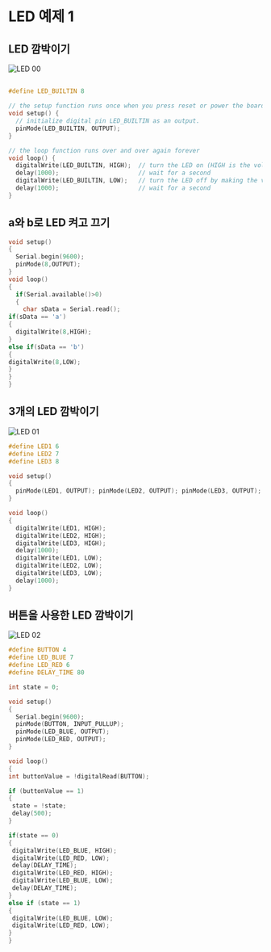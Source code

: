 # LED 예제 1
## LED 깜박이기

![LED 00](https://github.com/user-attachments/assets/4b83617f-126a-454f-a67f-2e5dd6450d10)


## 

```C
#define LED_BUILTIN 8

// the setup function runs once when you press reset or power the board
void setup() {
  // initialize digital pin LED_BUILTIN as an output.
  pinMode(LED_BUILTIN, OUTPUT);
}

// the loop function runs over and over again forever
void loop() {
  digitalWrite(LED_BUILTIN, HIGH);  // turn the LED on (HIGH is the voltage level)
  delay(1000);                      // wait for a second
  digitalWrite(LED_BUILTIN, LOW);   // turn the LED off by making the voltage LOW
  delay(1000);                      // wait for a second
}
```

## a와 b로 LED 켜고 끄기


```C
void setup()
{
  Serial.begin(9600);
  pinMode(8,OUTPUT);
}
void loop()
{
  if(Serial.available()>0)
  {
    char sData = Serial.read();
if(sData == 'a')
{
  digitalWrite(8,HIGH);
}
else if(sData == 'b')
{
digitalWrite(8,LOW);
}
}
}
```
## 3개의 LED 깜박이기

![LED 01](https://github.com/user-attachments/assets/404225fd-1db8-4e80-800e-fa1299b3134e)

```C
#define LED1 6
#define LED2 7
#define LED3 8

void setup()
{
  pinMode(LED1, OUTPUT); pinMode(LED2, OUTPUT); pinMode(LED3, OUTPUT);
}

void loop()
{
  digitalWrite(LED1, HIGH);
  digitalWrite(LED2, HIGH);
  digitalWrite(LED3, HIGH);
  delay(1000);
  digitalWrite(LED1, LOW);
  digitalWrite(LED2, LOW);
  digitalWrite(LED3, LOW);
  delay(1000);
}
```

## 버튼을 사용한 LED 깜박이기

![LED 02](https://github.com/user-attachments/assets/de149b57-5069-4e4f-8120-1b993e3f1e7b)

```C
#define BUTTON 4
#define LED_BLUE 7
#define LED_RED 6
#define DELAY_TIME 80

int state = 0;

void setup()
{
  Serial.begin(9600);
  pinMode(BUTTON, INPUT_PULLUP);
  pinMode(LED_BLUE, OUTPUT);
  pinMode(LED_RED, OUTPUT);
}

void loop()
{
int buttonValue = !digitalRead(BUTTON);

if (buttonValue == 1)
{
 state = !state;
 delay(500);
}

if(state == 0)
{
 digitalWrite(LED_BLUE, HIGH);
 digitalWrite(LED_RED, LOW);
 delay(DELAY_TIME);
 digitalWrite(LED_RED, HIGH);
 digitalWrite(LED_BLUE, LOW);
 delay(DELAY_TIME);
}
else if (state == 1)
{
 digitalWrite(LED_BLUE, LOW);
 digitalWrite(LED_RED, LOW);
}
}
```
